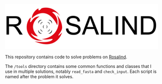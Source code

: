 ![Rosalind Logo](rosalindlogo.jpg)

This repository contains code to solve problems on [Rosalind](http://rosalind.info/problems/list-view/). 

The `/tools` directory contains some common functions and classes that I use in multiple solutions, notably `read_fasta` and `check_input`. Each script is named after the problem it solves. 

